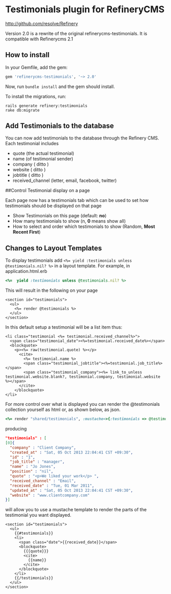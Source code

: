 # Testimonials plugin for RefineryCMS
http://github.com/resolve/Refinery

Version 2.0 is a rewrite of the original refinerycms-testimonials. It is compatible with Refinerycms 2.1

## How to install

In your Gemfile, add the gem:

```ruby
gem 'refinerycms-testimonials', '~> 2.0'
```

Now, run `bundle install` and the gem should install.

To install the migrations, run:

    rails generate refinery:testimonials
    rake db:migrate

## Add Testimonials to the database


You can now add testimonials to the database through the Refinery CMS.
Each testimonial includes
+ quote (the actual testimonial)
+ name (of testimonial sender)
+ company ( ditto )
+ website ( ditto )
+ jobtitle ( ditto )
+ received_channel (letter, email, facebook, twitter)

##Control Testimonial display on a page

Each page now has a testimonials tab which can be used to set how testimonials should be displayed on that page

+ Show Testimonials on this page (default:  __no__)
+ How many testimonials to show (n, __0__ means show all)
+ How to select and order which testimonials to show (Random, __Most Recent First__)


## Changes to Layout Templates

To display testimonials add `<%= yield :testimonials unless @testimonials.nil? %>` in a layout template.
For example, in application.html.erb

````ruby
<%=  yield :testimonials unless @testimonials.nil? %>
````

This will result in the following on your page

````HTML+ERB
<section id="testimonials">
  <ul>
    <%= render @testimonials %>
  </ul>
</section>
````

In this default setup a testimonial will be a list item thus:

````HTML+ERB
<li class="testimonial <%= testimonial.received_channel%>">
  <span class="testimonial_date"><%=testimonial.received_date%></span>
  <blockquote>
    <p><%= raw(testimonial.quote) %></p>
      <cite>
        <%= testimonial.name %>
        <span class="testimonial_jobtitle"><%=testimonial.job_title%></span>
        <span class="testimonial_company"><%= link_to_unless testimonial.website.blank?, testimonial.company, testimonial.website  %></span>
      </cite>
    </blockquote>
</li>
````

For more control over what is displayed you can render the @testimonials collection yourself as html or, as shown below, as json.

````ruby
<%= render "shared/testimonials", :mustache=>{:testimonials => @testimonials.as_json}   %>
````

producing

````JSON
"testimonials" : [
[0]{
  "company" : "Client Company",
  "created_at" : "Sat, 05 Oct 2013 22:04:41 CST +09:30",
  "id" : "1",
  "job_title" : "manager",
  "name" : "Jo Jones",
  "position" : "nil",
  "quote" : "<p>We liked your work</p> ",
  "received_channel" : "Email",
  "received_date" : "Tue, 01 Mar 2011",
  "updated_at" : "Sat, 05 Oct 2013 22:04:41 CST +09:30",
  "website" : "www.clientcompany.com"
}]
````

will allow you to use a mustache template to render the parts of the testimonial you want displayed.

````
<section id="testimonials">
  <ul>
    {{#testimonials}}
    <li>
      <span class="date">{{received_date}}</span>
      <blockquote>
        {{{quote}}}
        <cite>
          {{name}}
        </cite>
      </blockquote>
    </li>
    {{/testimonials}}
  </ul>
</section>
````




